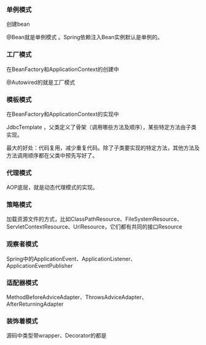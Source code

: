 ### 单例模式

创建bean

@Bean就是单例模式 。Spring依赖注入Bean实例默认是单例的。

### 工厂模式

在BeanFactory和ApplicationContext的创建中

@Autowired的就是工厂模式

### 模板模式

在BeanFactory和ApplicationContext的实现中

JdbcTemplate ，父类定义了骨架（调用哪些方法及顺序），某些特定方法由子类实现。

最大的好处：代码复用，减少重复代码。除了子类要实现的特定方法，其他方法及方法调用顺序都在父类中预先写好了。

### 代理模式


AOP底层，就是动态代理模式的实现。

### 策略模式

加载资源文件的方式，比如ClassPathResource、FileSystemResource、ServletContextResource、UrlResource，它们都有共同的接口Resource


### 观察者模式

Spring中的ApplicationEvent、ApplicationListener、ApplicationEventPublisher

### 适配器模式

MethodBeforeAdviceAdapter、ThrowsAdviceAdapter、AfterReturningAdapter

### 装饰着模式

源码中类型带wrapper、Decorator的都是

